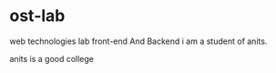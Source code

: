 # ost-lab
web technologies lab
front-end 
And Backend
i am a student of anits.

anits is a good college

